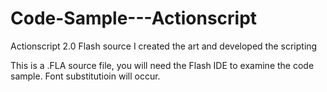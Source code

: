 Code-Sample---Actionscript
==========================

Actionscript 2.0  Flash source
I created the art and developed the scripting

This is a .FLA source file, you will need the Flash IDE to examine the code sample. Font substitutioin will occur.
